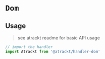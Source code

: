 # `Dom`

## Usage

> see atrackt readme for basic API usage

```js
// import the handler
import Atrackt from '@atrackt/handler-dom'
```
